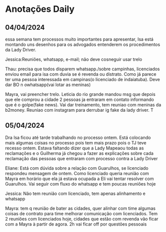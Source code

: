 # Anotações Daily

## 04/04/2024
essa semana tem processos muito importantes para apresentar, Isa está montando uns desenhos para os advogados entenderem os procedimentos da Lady Driver.

Jessica:Reuniões, whatsapp, e-mail; não deve cosneguir usar trelo

Thau: precisa que todos disparem whatsapp./sobre campinhas, licenciados enviou email para isa com duvia se é revenda ou distrato. Como já parece ter uma pessoa interessada em campinas(o licenciado de indaiatuba). Deve dar BO n owhatsapp(vai lotar as meninas)

Mayra, vai preencher trelo. Leticia do rio grande mandou msg que depois que ele comprou a cidade 2 pessoas ja entraram em contato informando que é o golpe(fake news). Vai dar treinamento, tem reuniao com meninas da b2money. Reuniao com instagram para derrubar ig fake da lady driver. T

## 05/04/2024

Dra Isa ficou até tarde trabalhando no processo ontem. Está colocando mais algumas coisas no processo pois tem mais prazo pois o TJ teve recesso ontem. Estava faltando dizer que a Lady Mapeaou todas as reclamações e o Guilherma já chegou a fazer as explicações sobre cada reclamação das pessoas que entraram com processo contra a Lady Driver

Eliane: Está com dúvida sobre a relação com Guarulhos, se licenciado respondeu mensagem de ontem. Como licenciado queria reunião com Mayra em horário que ela já estava ocupada a Eli vai tentar resolver com Guarulhos. Vai seguir com fluxo do whatsapp e tem poucas reuniões hoje

Jessica: Não tem reunião com licenciado, tem apenas alinhamento e whatsapp

Mayra: tem q reunião de bater as cidades, quer alinhar com time algumas coisas de contrato para time melhorar comunicação com licenciados. Tem 2 reuniões com licenciados hoje, cidades que estão com revenda vão ficar com a Mayra à partir de agora. 2h vai ficar off por questões pessoais

